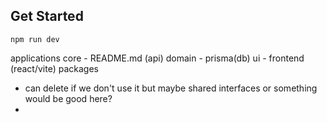 ## Get Started
```
npm run dev
```


applications 
  core - README.md (api)
  domain - prisma(db)
  ui - frontend (react/vite)
packages
  - can delete if we don't use it but maybe shared interfaces or something would be good here?
  - 